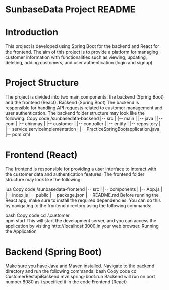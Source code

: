 
# SunbaseData Project README

# Introduction

This project is developed using Spring Boot for the backend and React for the frontend. The aim of this project is to provide a platform for managing customer information with functionalities such as viewing, updating, deleting, adding customers, and user authentication (login and signup).

# Project Structure

The project is divided into two main components: the backend (Spring Boot) and the frontend (React).
Backend (Spring Boot)
The backend is responsible for handling API requests related to customer management and user authentication. The backend folder structure may look like the following:
Copy code
/sunbasedata-backend
|-- src
|   |-- main
|       |-- java
|           |-- com
|               |-- chinmay
|                   |-- customer
|                       |-- controller
|                       |-- entity
|                       |-- repository
|                       |-- service,serviceimplementation
|                       |-- PracticeSpringBootapplication.java
|-- pom.xml

# Frontend (React)

The frontend is responsible for providing a user interface to interact with the customer data and authentication features. The frontend folder structure may look like the following:

lua
Copy code
/sunbasedata-frontend
|-- src
|   |-- components
|   |-- App.js
|   |-- index.js
|-- public
|-- package.json
|-- README.md
Before running the React app, make sure to install the required dependencies. You can do this by navigating to the frontend directory using the following commands:

bash
Copy code
cd .\customer\
npm start 
This will start the development server, and you can access the application by visiting http://localhost:3000 in your web browser.
Running the Application

# Backend (Spring Boot)

Make sure you have Java and Maven installed. Navigate to the backend directory and run the following commands:
bash
Copy code
cd CustomerRestapiBackend
mvn spring-boot:run
Backend will run on port number 8080 as i specified it in the code 
Frontend (React)
